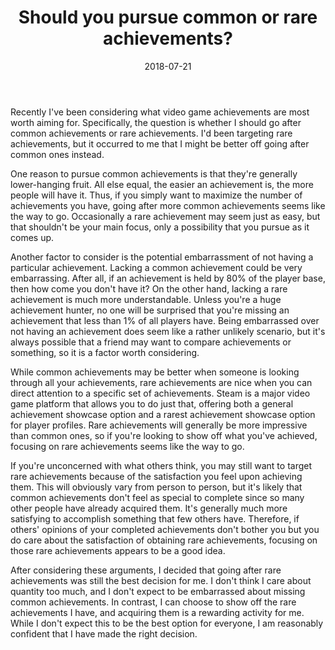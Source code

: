 ﻿---
layout: post
title: "Should you pursue common or rare achievements?"
date: 2018-07-21
---
Recently I've been considering what video game achievements are most worth aiming for. Specifically, the question is whether I should go after common achievements or rare achievements. I'd been targeting rare achievements, but it occurred to me that I might be better off going after common ones instead.

One reason to pursue common achievements is that they're generally lower-hanging fruit. All else equal, the easier an achievement is, the more people will have it. Thus, if you simply want to maximize the number of achievements you have, going after more common achievements seems like the way to go. Occasionally a rare achievement may seem just as easy, but that shouldn't be your main focus, only a possibility that you pursue as it comes up.

<!--break-->

Another factor to consider is the potential embarrassment of not having a particular achievement. Lacking a common achievement could be very embarrassing. After all, if an achievement is held by 80% of the player base, then how come you don't have it? On the other hand, lacking a rare achievement is much more understandable. Unless you're a huge achievement hunter, no one will be surprised that you're missing an achievement that less than 1% of all players have. Being embarrassed over not having an achievement does seem like a rather unlikely scenario, but it's always possible that a friend may want to compare achievements or something, so it is a factor worth considering.

While common achievements may be better when someone is looking through all your achievements, rare achievements are nice when you can direct attention to a specific set of achievements. Steam is a major video game platform that allows you to do just that, offering both a general achievement showcase option and a rarest achievement showcase option for player profiles. Rare achievements will generally be more impressive than common ones, so if you're looking to show off what you've achieved, focusing on rare achievements seems like the way to go.

If you're unconcerned with what others think, you may still want to target rare achievements because of the satisfaction you feel upon achieving them. This will obviously vary from person to person, but it's likely that common achievements don't feel as special to complete since so many other people have already acquired them. It's generally much more satisfying to accomplish something that few others have. Therefore, if others' opinions of your completed achievements don't bother you but you do care about the satisfaction of obtaining rare achievements, focusing on those rare achievements appears to be a good idea.

After considering these arguments, I decided that going after rare achievements was still the best decision for me. I don't think I care about quantity too much, and I don't expect to be embarrassed about missing common achievements. In contrast, I can choose to show off the rare achievements I have, and acquiring them is a rewarding activity for me. While I don't expect this to be the best option for everyone, I am reasonably confident that I have made the right decision.
